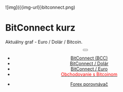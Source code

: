<div class="jumbotron" markdown="1">


<br>
![img]({{img-url}}bitconnect.png)
<br>


# BitConnect kurz

Aktuálny graf - Euro / Dolár / Bitcoin.


</div>
<header class="navbar navbar-static-top navbar-inverse navbar-sticky" id="top" role="banner">
  <div class="container">
    <div class="navbar-header">
      <button class="navbar-toggle collapsed" type="button" data-toggle="collapse" data-target=".navbar-collapse">
        <span class="icon-bar"></span>
        <span class="icon-bar"></span>
        <span class="icon-bar"></span>
      </button>
    </div>
    <nav class="navbar-collapse collapse" role="navigation" style="height: 1px;" id="scrollpsy">
      <ul class="nav navbar-nav">
        <li class="active">
          <a href="#top"> <span class="hidden-sm">BitConnect</span> (BCC)</a>
        </li>
        <li>
          <a href="#section-1">BitConnect / Dolár</a>
        </li>
        <li>
          <a href="#section-1">BitConnect / Euro</a>
        </li>
          <li>
          <a href="http://blog.forexsrovnavac.cz/plus500cz"><span style="color: red;">Obchodovanie s Bitcoinom</span></a>
        </li>
        </ul>
      <ul class="nav navbar-nav navbar-right">
        <li>
          <a href="{{url}}">Forex <i class="fa fa-bar-chart-o"></i> porovnávač</a>
          </ul>
        </li>
      </ul>
    </nav>
  </div>
</header>